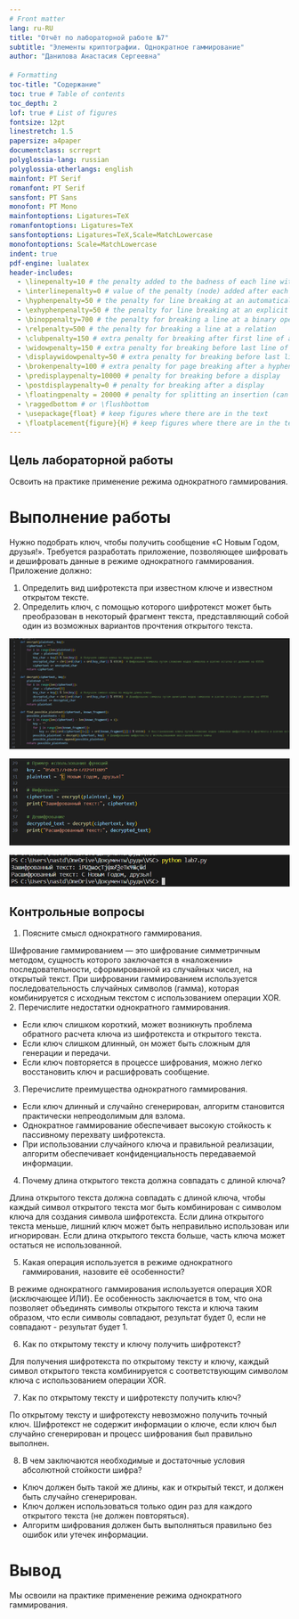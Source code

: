 ```yaml
---
# Front matter
lang: ru-RU
title: "Отчёт по лабораторной работе №7"
subtitle: "Элементы криптографии. Однократное гаммирование"
author: "Данилова Анастасия Сергеевна"

# Formatting
toc-title: "Содержание"
toc: true # Table of contents
toc_depth: 2
lof: true # List of figures
fontsize: 12pt
linestretch: 1.5
papersize: a4paper
documentclass: scrreprt
polyglossia-lang: russian
polyglossia-otherlangs: english
mainfont: PT Serif
romanfont: PT Serif
sansfont: PT Sans
monofont: PT Mono
mainfontoptions: Ligatures=TeX
romanfontoptions: Ligatures=TeX
sansfontoptions: Ligatures=TeX,Scale=MatchLowercase
monofontoptions: Scale=MatchLowercase
indent: true
pdf-engine: lualatex
header-includes:
  - \linepenalty=10 # the penalty added to the badness of each line within a paragraph (no associated penalty node) Increasing the value makes tex try to have fewer lines in the paragraph.
  - \interlinepenalty=0 # value of the penalty (node) added after each line of a paragraph.
  - \hyphenpenalty=50 # the penalty for line breaking at an automatically inserted hyphen
  - \exhyphenpenalty=50 # the penalty for line breaking at an explicit hyphen
  - \binoppenalty=700 # the penalty for breaking a line at a binary operator
  - \relpenalty=500 # the penalty for breaking a line at a relation
  - \clubpenalty=150 # extra penalty for breaking after first line of a paragraph
  - \widowpenalty=150 # extra penalty for breaking before last line of a paragraph
  - \displaywidowpenalty=50 # extra penalty for breaking before last line before a display math
  - \brokenpenalty=100 # extra penalty for page breaking after a hyphenated line
  - \predisplaypenalty=10000 # penalty for breaking before a display
  - \postdisplaypenalty=0 # penalty for breaking after a display
  - \floatingpenalty = 20000 # penalty for splitting an insertion (can only be split footnote in standard LaTeX)
  - \raggedbottom # or \flushbottom
  - \usepackage{float} # keep figures where there are in the text
  - \floatplacement{figure}{H} # keep figures where there are in the text
---
```



## Цель лабораторной работы

Освоить на практике применение режима однократного гаммирования.

#  Выполнение работы

Нужно подобрать ключ, чтобы получить сообщение «С Новым Годом,
друзья!». Требуется разработать приложение, позволяющее шифровать и
дешифровать данные в режиме однократного гаммирования. Приложение
должно:
1. Определить вид шифротекста при известном ключе и известном открытом тексте.
2. Определить ключ, с помощью которого шифротекст может быть преобразован в некоторый фрагмент текста, представляющий собой один из
возможных вариантов прочтения открытого текста.

![Код](image/1.jpg)

![Код](image/2.jpg)

![Результат](image/3.jpg)

## Контрольные вопросы

1. Поясните смысл однократного гаммирования.

Шифрование гаммированием — это шифрование симметричным методом, сущность которого заключается в «наложении» последовательности, сформированной из случайных чисел, на открытый текст.
При шифровании гаммированием используется последовательность случайных символов (гамма), которая комбинируется с исходным текстом с использованием операции XOR.
2. Перечислите недостатки однократного гаммирования.

- Если ключ слишком короткий, может возникнуть проблема обратного расчета ключа из шифротекста и открытого текста.
- Если ключ слишком длинный, он может быть сложным для генерации и передачи.
- Если ключ повторяется в процессе шифрования, можно легко восстановить ключ и расшифровать сообщение.

3. Перечислите преимущества однократного гаммирования.

- Если ключ длинный и случайно сгенерирован, алгоритм становится практически непреодолимым для взлома.
- Однократное гаммирование обеспечивает высокую стойкость к пассивному перехвату шифротекста.
- При использовании случайного ключа и правильной реализации, алгоритм обеспечивает конфиденциальность передаваемой информации.

4. Почему длина открытого текста должна совпадать с длиной ключа?

Длина открытого текста должна совпадать с длиной ключа, чтобы каждый символ открытого текста мог быть комбинирован с символом ключа для создания символа шифротекста. Если длина открытого текста меньше, лишний ключ может быть неправильно использован или игнорирован. Если длина открытого текста больше, часть ключа может остаться не использованной.

5. Какая операция используется в режиме однократного гаммирования, назовите её особенности?

В режиме однократного гаммирования используется операция XOR (исключающее ИЛИ). Ее особенность заключается в том, что она позволяет объединять символы открытого текста и ключа таким образом, что если символы совпадают, результат будет 0, если не совпадают - результат будет 1.

6. Как по открытому тексту и ключу получить шифротекст?

Для получения шифротекста по открытому тексту и ключу, каждый символ открытого текста комбинируется с соответствующим символом ключа с использованием операции XOR.

7. Как по открытому тексту и шифротексту получить ключ?

По открытому тексту и шифротексту невозможно получить точный ключ. Шифротекст не содержит информации о ключе, если ключ был случайно сгенерирован и процесс шифрования был правильно выполнен.

8. В чем заключаются необходимые и достаточные условия абсолютной стойкости шифра?

- Ключ должен быть такой же длины, как и открытый текст, и должен быть случайно сгенерирован.
- Ключ должен использоваться только один раз для каждого открытого текста (не должен повторяться).
- Алгоритм шифрования должен быть выполняться правильно без ошибок или утечек информации.

# Вывод

Мы освоили на практике применение режима однократного гаммирования.
